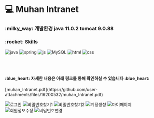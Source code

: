 # :computer: Muhan Intranet
<h3> :milky_way: 개발환경 java 11.0.2 tomcat 9.0.88</h3>
<h3> :rocket: Skills</h3>

![java](https://img.shields.io/badge/Java-ED8B00?style=for-the-badge&logo=openjdk&logoColor=white) 
![spring](https://img.shields.io/badge/Spring-6DB33F?style=for-the-badge&logo=spring&logoColor=white) 
![js](https://img.shields.io/badge/JavaScript-F7DF1E?style=for-the-badge&logo=JavaScript&logoColor=white) 
![MySQL](https://img.shields.io/badge/mysql-%2300f.svg?style=for-the-badge&logo=mysql&logoColor=white) 
![html](https://img.shields.io/badge/HTML5-E34F26?style=for-the-badge&logo=html5&logoColor=white) 
![css](https://img.shields.io/badge/CSS-239120?&style=for-the-badge&logo=css3&logoColor=white) 

<br><br>

<h4> :blue_heart: 자세한 내용은 아래 링크를 통해 확인하실 수 있습니다 :blue_heart:</h4>
[muhan_Intranet.pdf](https://github.com/user-attachments/files/16200532/muhan_Intranet.pdf)

<br>

![로그인](https://github.com/guhyemin/muhan/assets/166671559/2d8341fd-e4d3-4c3b-ab8b-40fc21f687e2)
![비밀번호찾기1](https://github.com/guhyemin/muhan/assets/166671559/6ea7cc68-856a-488e-81ce-42c4595fca3b)
![비밀번호찾기2](https://github.com/guhyemin/muhan/assets/166671559/28a05b2b-0938-482f-997a-04792709a6a3)
![계정생성](https://github.com/guhyemin/muhan/assets/166671559/c8119fad-b60b-4854-8eb6-791e8da9a115)
![마이페이지](https://github.com/guhyemin/muhan/assets/166671559/5795473e-c5c0-48b0-ad39-5cfdb2396cc4)
![회원정보수정](https://github.com/guhyemin/muhan/assets/166671559/3c98e591-014e-4c74-ba7f-bb440cce076d)
![비밀번호변경](https://github.com/guhyemin/muhan/assets/166671559/865c388f-7eb5-46bc-91bc-cb0c631545d1)

